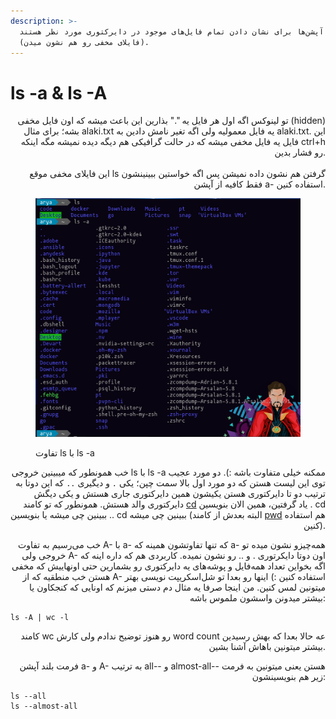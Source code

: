 ```yaml
---
description: >-
  این آپشن‌ها برای نشان دادن تمام فایل‌های موجود در دایرکتوری مورد نظر هستند
  (فایلای مخفی رو هم نشون میدن).
---
```


# ls -a & ls -A

<p align="right">تو لینوکس اگه اول هر فایل یه "." بذارین این باعث میشه که اون فایل مخفی (hidden) بشه؛ برای مثال alaki.txt یه فایل معمولیه ولی اگه تغیر نامش دادین به alaki.txt. این فایل یه فایل مخفی میشه که در حالت گرافیکی هم دیگه دیده نمیشه مگه اینکه ctrl+h رو فشار بدین.<br><br>این فایلای مخفی موقع ls گرفتن هم نشون داده نمیشن پس اگه خواستین ببینینشون فقط کافیه از آپشن a- استفاده کنین.</p>

<figure><img src="../../.gitbook/assets/image (1) (3).png" alt=""><figcaption><p>تفاوت ls با ls -a</p></figcaption></figure>

<p align="right">خب همونطور که میبینین خروجی ls با ls -a ممکنه خیلی متفاوت باشه :). دو مورد عجیب توی این لیست هستن که دو مورد اول بالا سمت چپن؛ یکی <code>.</code> و دیگیری <code>..</code> که این دوتا به ترتیب دو تا دایرکتوری هستن یکیشون همین دایرکتوری جاری هستش و یکی دیگش دایرکتوری والد هستش. همونطور که تو کامند <a href="../../cd.md">cd</a> یاد گرفتین، همین الان بنویسین . cd ببینین چی میشه یا بنویسین .. cd ببینین چی میشه (البته بعدش از کامند <a href="../../pwd.md">pwd</a> هم استفاده کنین).</p>



<p align="right">خب می‌رسیم به تفاوت A- با a- که تنها تفاوتشون همینه که a- همه‌چیزو نشون میده تو خروجی ولی A- اون دوتا دایکرتوری . و .. رو نشون نمیده. کاربردی هم که داره اینه که اگه بخواین تعداد همه‌فایل و پوشه‌های یه دایرکتوری رو بشمارین حتی اونهاییش که مخفی هستن خب منطقیه که از A- استفاده کنین :) اینها رو بعدا تو شل‌اسکریپت نویسی بهتر میتونین لمس کنین. من اینجا صرفا یه مثال دم دستی میزنم که اونایی که کنجکاون یا بیشتر میدونن واسشون ملموس باشه:</p>

```
ls -A | wc -l
```

<p align="right">کامند wc رو هنوز توضیح ندادم ولی کارش word count عه حالا بعدا که بهش رسیدین بیشتر میتونین باهاش آشنا بشین.</p>

<p align="right">فرمت بلند آپشن a- و A- به ترتیب all-- و almost-all-- هستن یعنی میتونین به فرمت زیر هم بنویسینشون:</p>

```
ls --all
ls --almost-all
```
